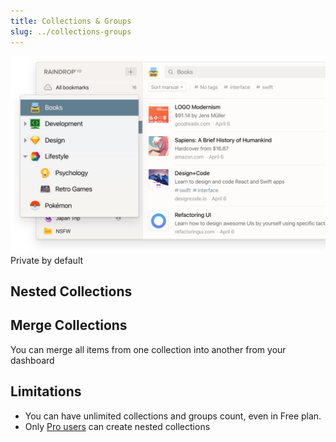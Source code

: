 ```yaml
---
title: Collections & Groups
slug: ../collections-groups
---
```


![](./collections.jpg)
Private by default

## Nested Collections

## Merge Collections
You can merge all items from one collection into another from your dashboard

## Limitations
- You can have unlimited collections and groups count, even in Free plan.
- Only [Pro users](../../billing/premium-features.md) can create nested collections